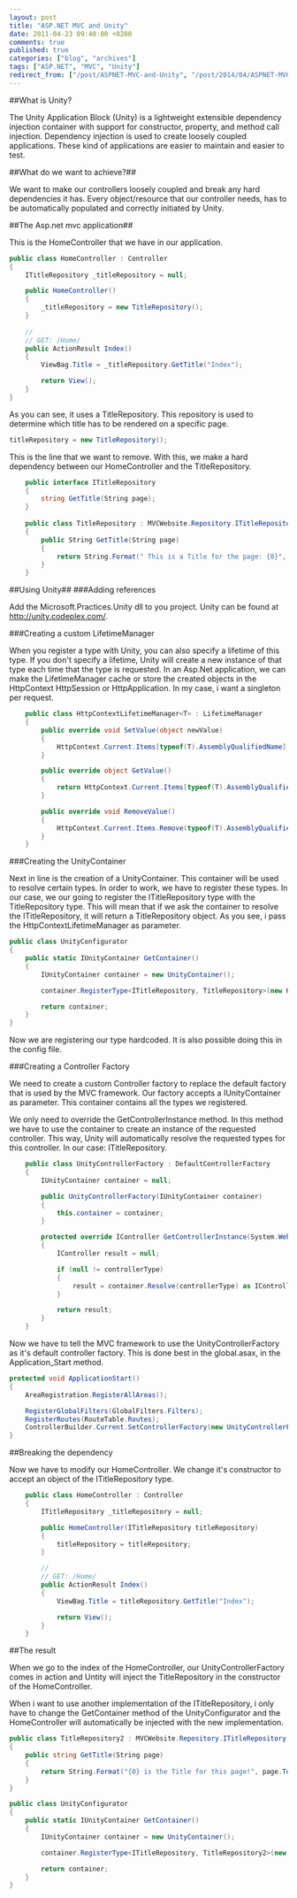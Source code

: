 ```yaml
---
layout: post
title: "ASP.NET MVC and Unity"
date: 2011-04-23 09:40:00 +0200
comments: true
published: true
categories: ["blog", "archives"]
tags: ["ASP.NET", "MVC", "Unity"]
redirect_from: ["/post/ASPNET-MVC-and-Unity", "/post/2014/04/ASPNET-MVC-and-Unity.html"
---
```

##What is Unity?

The Unity Application Block (Unity) is a lightweight extensible dependency injection container with support for constructor, property, and method call injection. Dependency injection is used to create loosely coupled applications. These kind of applications are easier to maintain and easier to test.

##What do we want to achieve?##

We want to make our controllers loosely coupled and break any hard dependencies it has. Every object/resource that our controller needs, has to be automatically populated and correctly initiated by Unity.


##The Asp.net mvc application##

This is the HomeController that we have in our application.

```csharp
public class HomeController : Controller
{
    ITitleRepository _titleRepository = null;

    public HomeController()
    {
        _titleRepository = new TitleRepository();
    }
    
    //
    // GET: /Home/
    public ActionResult Index()
    {
        ViewBag.Title = _titleRepository.GetTitle("Index");

        return View();
    }
}
```

As you can see, it uses a TitleRepository. This repository is used to determine which title has to be rendered on a specific page.

```csharp
titleRepository = new TitleRepository();
```

This is the line that we want to remove. With this, we make a hard dependency between our HomeController and the TitleRepository.

```csharp
    public interface ITitleRepository
    {
        string GetTitle(String page);
    }
 
    public class TitleRepository : MVCWebsite.Repository.ITitleRepository
    {
        public String GetTitle(String page)
        {
            return String.Format(" This is a Title for the page: {0}", page);
        }
    }
```

##Using Unity##
###Adding references

Add the Microsoft.Practices.Unity dll to you project. Unity can be found at http://unity.codeplex.com/.

###Creating a custom LifetimeManager

When you register a type with Unity, you can also specify a lifetime of this type. If you don't specify a lifetime, Unity will create a new instance of that type each time that the type is requested. In an Asp.Net application, we can make the LifetimeManager cache or store the created objects in the HttpContext HttpSession or HttpApplication. In my case, i want a singleton per request.

```csharp
    public class HttpContextLifetimeManager<T> : LifetimeManager
    {
        public override void SetValue(object newValue)
        {
            HttpContext.Current.Items[typeof(T).AssemblyQualifiedName] = newValue;
        }

        public override object GetValue()
        {
            return HttpContext.Current.Items[typeof(T).AssemblyQualifiedName];
        }

        public override void RemoveValue()
        {
            HttpContext.Current.Items.Remove(typeof(T).AssemblyQualifiedName);
        }  
    }
```


###Creating the UnityContainer

Next in line is the creation of a UnityContainer. This container will be used to resolve certain types. In order to work, we have to register these types. In our case, we our going to register the ITitleRepository type with the TitleRepository type. This will mean that if we ask the container to resolve the ITitleRepository, it will return a TitleRepository object. As you see, i pass the HttpContextLifetimeManager as parameter.

```csharp
public class UnityConfigurator
{
    public static IUnityContainer GetContainer()
    {
        IUnityContainer container = new UnityContainer();

        container.RegisterType<ITitleRepository, TitleRepository>(new HttpContextLifetimeManager<ITitleRepository>());

        return container;
    }
}
```

Now we are registering our type hardcoded. It is also possible doing this in the config file.

###Creating a Controller Factory

We need to create a custom Controller factory to replace the default factory that is used by the MVC framework. Our factory accepts a IUnityContainer as parameter. This container contains all the types we registered.

We only need to override the GetControllerInstance method. In this method we have to use the container to create an instance of the requested controller. This way, Unity will automatically resolve the requested types for this controller. In our case: ITitleRepository.

```csharp
    public class UnityControllerFactory : DefaultControllerFactory
    {
        IUnityContainer container = null;

        public UnityControllerFactory(IUnityContainer container)
        {
            this.container = container;
        }

        protected override IController GetControllerInstance(System.Web.Routing.RequestContext requestContext, Type controllerType)
        {
            IController result = null;

            if (null != controllerType)
            {
                result = container.Resolve(controllerType) as IController;
            }

            return result;
        }
    }
```

Now we have to tell the MVC framework to use the UnityControllerFactory as it's default controller factory. This is done best in the global.asax, in the Application_Start method.

```csharp
protected void ApplicationStart()
{
    AreaRegistration.RegisterAllAreas();

    RegisterGlobalFilters(GlobalFilters.Filters);
    RegisterRoutes(RouteTable.Routes);
    ControllerBuilder.Current.SetControllerFactory(new UnityControllerFactory(UnityConfigurator.GetContainer()));
}
```

##Breaking the dependency

Now we have to modify our HomeController. We change it's constructor to accept an object of the ITitleRepository type.

```csharp
    public class HomeController : Controller
    {
        ITitleRepository _titleRepository = null;

        public HomeController(ITitleRepository titleRepository)
        {
            titleRepository = titleRepository;
        }

        //
        // GET: /Home/
        public ActionResult Index()
        {
            ViewBag.Title = titleRepository.GetTitle("Index");

            return View();
        }
    }
```


##The result

When we go to the index of the HomeController, our UnityControllerFactory comes in action and Untity will inject the TitleRepository in the constructor of the HomeController.

When i want to use another implementation of the ITitleRepository, i only have to change the GetContainer method of the UnityConfigurator and the HomeController will automatically be injected with the new implementation.

```csharp
public class TitleRepository2 : MVCWebsite.Repository.ITitleRepository
{
    public string GetTitle(String page)
    {
        return String.Format("{0} is the Title for this page!", page.ToUpper());
    }
}

public class UnityConfigurator
{
    public static IUnityContainer GetContainer()
    {
        IUnityContainer container = new UnityContainer();

        container.RegisterType<ITitleRepository, TitleRepository2>(new HttpContextLifetimeManager<ITitleRepository>());

        return container;
    }
}
```
